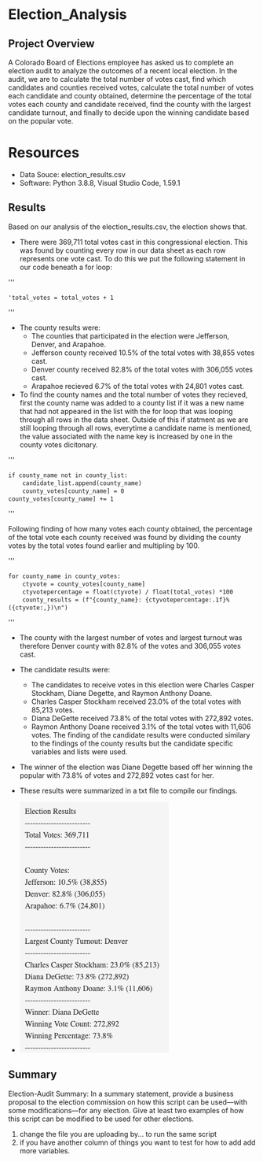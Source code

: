 # Election_Analysis

## Project Overview
A Colorado Board of Elections employee has asked us to complete an election audit to analyze the outcomes of a recent local election. In the audit, we are to calculate the total number of votes cast, find which candidates and counties received votes, calculate the total number of votes each candidate and county obtained, determine the percentage of the total votes each county and candidate received, find the county with the largest candidate turnout, and finally to decide upon the winning candidate based on the popular vote. 

# Resources
- Data Souce: election_results.csv
- Software: Python 3.8.8, Visual Studio Code, 1.59.1

## Results 
Based on our analysis of the election_results.csv, the election shows that.
- There were 369,711 total votes cast in this congressional election. This was found by counting every row in our data sheet as each row represents one vote cast. To do this we put the following statement in our code beneath a for loop: 


'''

    'total_votes = total_votes + 1
     
'''


- The county results were:
    - The counties that participated in the election were Jefferson, Denver, and Arapahoe.
    - Jefferson county received 10.5% of the total votes with 38,855 votes cast. 
    - Denver county received 82.8% of the total votes with 306,055 votes cast.
    - Arapahoe recieved 6.7% of the total votes with 24,801 votes cast. 
- To find the county names and the total number of votes they recieved, first the county name was added to a county list if it was a new name that had not appeared in the list with the for loop that was looping through all rows in the data sheet. Outside of this if statment as we are still looping through all rows, everytime a candidate name is mentioned, the value associated with the name key is increased by one in the county votes dicitonary. 

'''

    if county_name not in county_list:
        candidate_list.append(county_name)
        county_votes[county_name] = 0
    county_votes[county_name] += 1

'''

Following finding of how many votes each county obtained, the percentage of the total vote each county received was found by dividing the county votes by the total votes found earlier and multipling by 100. 

'''

    for county_name in county_votes:
        ctyvote = county_votes[county_name]
        ctyvotepercentage = float(ctyvote) / float(total_votes) *100
        county_results = (f"{county_name}: {ctyvotepercentage:.1f}% ({ctyvote:,})\n")

'''

- The county with the largest number of votes and largest turnout was therefore Denver county with 82.8% of the votes and 306,055 votes cast. 
- The candidate results were:
    - The candidates to receive votes in this election were Charles Casper Stockham, Diane Degette, and Raymon Anthony Doane. 
    - Charles Casper Stockham received 23.0% of the total votes with 85,213 votes.
    - Diana DeGette received 73.8% of the total votes with 272,892 votes.
    - Raymon Anthony Doane received 3.1% of the total votes with 11,606 votes.
The finding of the candidate results were conducted similary to the findings of the county results but the candidate specific variables and lists were used. 

- The winner of the election was Diane Degette based off her winning the popular with 73.8% of votes and 272,892 votes cast for her. 
- These results were summarized in a txt file to compile our findings. 
- ![election_results_txt.png](analysis/election_results_txt.png)

## Summary
Election-Audit Summary: In a summary statement, provide a business proposal to the election commission on how this script can be used—with some modifications—for any election. Give at least two examples of how this script can be modified to be used for other elections.



1. change the file you are uploading by... to run the same script
2. if you have another column of things you want to test for how to add add more variables. 

